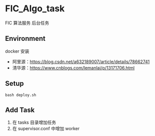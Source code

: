 # FIC_Algo_task
FIC 算法服务 后台任务

## Environment

docker 安装

* 阿里源：https://blog.csdn.net/a632189007/article/details/78662741
* 清华源：https://www.cnblogs.com/lemanlai/p/13171706.html

## Setup

    bash deploy.sh

## Add Task

1. 在 tasks 目录增加任务
2. 在 supervisor.conf 中增加 worker
